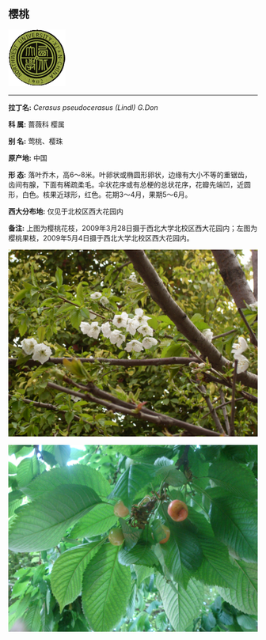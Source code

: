 ## 樱桃

![西北大学校园网络植物志](JPG/nwu.gif)

---

**拉丁名:**  _Cerasus pseudocerasus (Lindl) G.Don_

**科 属:** 蔷薇科 樱属

**别 名:** 莺桃、樱珠

**原产地:** 中国

**形  态:** 落叶乔木，高6～8米。叶卵状或椭圆形卵状，边缘有大小不等的重锯齿，齿间有腺，下面有稀疏柔毛。伞状花序或有总梗的总状花序，花瓣先端凹，近圆形，白色。核果近球形，红色。花期3～4月，果期5～6月。　　　　　

**西大分布地:** 仅见于北校区西大花园内

**备注:** 上图为樱桃花枝，2009年3月28日摄于西北大学北校区西大花园内；左图为樱桃果枝，2009年5月4日摄于西北大学北校区西大花园内。

![樱桃](JPG/樱桃1.JPG) 

![樱桃](JPG/樱桃果.JPG) 


